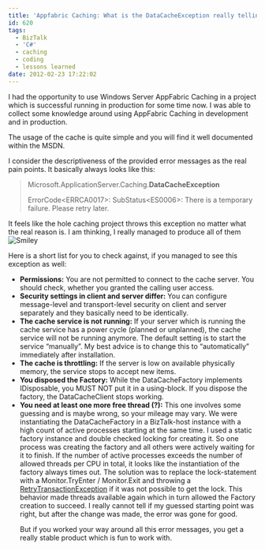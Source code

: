 ```yaml
---
title: 'Appfabric Caching: What is the DataCacheException really telling?'
id: 620
tags:
  - BizTalk
  - 'C#'
  - caching
  - coding
  - lessons learned
date: 2012-02-23 17:22:02
---
```


I had the opportunity to use Windows Server AppFabric Caching in a project which is successful running in production for some time now. I was able to collect some knowledge around using AppFabric Caching in development and in production.

The usage of the cache is quite simple and you will find it well documented within the MSDN.

I consider the descriptiveness of the provided error messages as the real pain points. It basically always looks like this:
 > Microsoft.ApplicationServer.Caching.**DataCacheException** <p>ErrorCode&lt;ERRCA0017&gt;: SubStatus&lt;ES0006&gt;: There is a temporary failure. Please retry later. 

It feels like the hole caching project throws this exception no matter what the real reason is. I am thinking, I really managed to produce all of them ![Smiley](https://az275061.vo.msecnd.net/blogmedia/2012/02/wlEmoticon-smile1.png) <p>Here is a short list for you to check against, if you managed to see this exception as well: 

*   **Permissions:** You are not permitted to connect to the cache server. You should check, whether you granted the calling user access.
*   **Security settings in client and server differ:** You can configure message-level and transport-level security on client and server separately and they basically need to be identically.
*   **The cache service is not running:** If your server which is running the cache service has a power cycle (planned or unplanned), the cache service will not be running anymore. The default setting is to start the service “manually”. My best advice is to change this to “automatically” immediately after installation.
*   **The cache is throttling:** If the server is low on available physically memory, the service stops to accept new items.
*   **You disposed the Factory:** While the DataCacheFactory implements IDisposable, you MUST NOT put it in a using-block. If you dispose the factory, the DataCacheClient stops working.
*   **You need at least one more free thread (?):** This one involves some guessing and is maybe wrong, so your mileage may vary. We were instantiating the DataCacheFactory in a BizTalk-host instance with a high count of active processes starting at the same time. I used a static factory instance and double checked locking for creating it. So one process was creating the factory and all others were actively waiting for it to finish. If the number of active processes exceeds the number of allowed threads per CPU in total, it looks like the instantiation of the factory always times out. The solution was to replace the lock-statement with a Monitor.TryEnter / Monitor.Exit and throwing a [RetryTransactionException](http://msdn.microsoft.com/en-us/library/microsoft.xlangs.basetypes.retrytransactionexception%28v=bts.10%29.aspx) if it was not possible to get the lock. This behavior made threads available again which in turn allowed the Factory creation to succeed. I really cannot tell if my guessed starting point was right, but after the change was made, the error was gone for good. <p>But if you worked your way around all this error messages, you get a really stable product which is fun to work with.